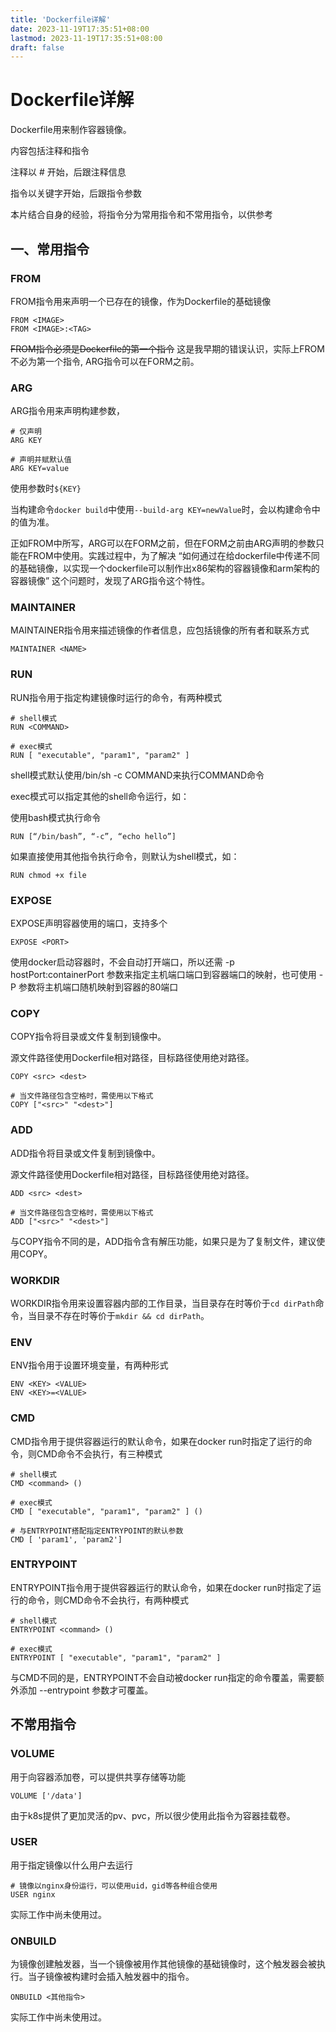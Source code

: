 ```yaml
---
title: 'Dockerfile详解'
date: 2023-11-19T17:35:51+08:00
lastmod: 2023-11-19T17:35:51+08:00
draft: false
---
```

# Dockerfile详解

Dockerfile用来制作容器镜像。

内容包括注释和指令

注释以 # 开始，后跟注释信息

指令以关键字开始，后跟指令参数

本片结合自身的经验，将指令分为常用指令和不常用指令，以供参考

## 一、常用指令

### FROM
FROM指令用来声明一个已存在的镜像，作为Dockerfile的基础镜像
```
FROM <IMAGE>
FROM <IMAGE>:<TAG>
```
~~FROM指令必须是Dockerfile的第一个指令~~ 这是我早期的错误认识，实际上FROM不必为第一个指令, ARG指令可以在FORM之前。

### ARG
ARG指令用来声明构建参数，
```
# 仅声明
ARG KEY

# 声明并赋默认值
ARG KEY=value
```
使用参数时`${KEY}`

当构建命令`docker build`中使用`--build-arg KEY=newValue`时，会以构建命令中的值为准。

正如FROM中所写，ARG可以在FORM之前，但在FORM之前由ARG声明的参数只能在FROM中使用。实践过程中，为了解决 “如何通过在给dockerfile中传递不同的基础镜像，以实现一个dockerfile可以制作出x86架构的容器镜像和arm架构的容器镜像” 这个问题时，发现了ARG指令这个特性。

### MAINTAINER
MAINTAINER指令用来描述镜像的作者信息，应包括镜像的所有者和联系方式
```
MAINTAINER <NAME>
```
### RUN
RUN指令用于指定构建镜像时运行的命令，有两种模式

```
# shell模式
RUN <COMMAND>

# exec模式
RUN [ "executable", "param1", "param2" ]
```
shell模式默认使用/bin/sh -c COMMAND来执行COMMAND命令

exec模式可以指定其他的shell命令运行，如：

使用bash模式执行命令
```
RUN [“/bin/bash”, “-c”, “echo hello”]
```
如果直接使用其他指令执行命令，则默认为shell模式，如：
```
RUN chmod +x file
```
### EXPOSE
EXPOSE声明容器使用的端口，支持多个
```
EXPOSE <PORT>
```
使用docker启动容器时，不会自动打开端口，所以还需 -p hostPort:containerPort 参数来指定主机端口端口到容器端口的映射，也可使用 -P 参数将主机端口随机映射到容器的80端口

### COPY
COPY指令将目录或文件复制到镜像中。

源文件路径使用Dockerfile相对路径，目标路径使用绝对路径。
```
COPY <src> <dest>

# 当文件路径包含空格时，需使用以下格式
COPY ["<src>" "<dest>"] 
```
### ADD
ADD指令将目录或文件复制到镜像中。

源文件路径使用Dockerfile相对路径，目标路径使用绝对路径。
```
ADD <src> <dest>

# 当文件路径包含空格时，需使用以下格式
ADD ["<src>" "<dest>"] 
```
与COPY指令不同的是，ADD指令含有解压功能，如果只是为了复制文件，建议使用COPY。
### WORKDIR
WORKDIR指令用来设置容器内部的工作目录，当目录存在时等价于`cd dirPath`命令，当目录不存在时等价于`mkdir && cd dirPath`。
### ENV
ENV指令用于设置环境变量，有两种形式
```
ENV <KEY> <VALUE>
ENV <KEY>=<VALUE>
```
### CMD
CMD指令用于提供容器运行的默认命令，如果在docker run时指定了运行的命令，则CMD命令不会执行，有三种模式
```
# shell模式
CMD <command> ()

# exec模式
CMD [ "executable", "param1", "param2" ] ()

# 与ENTRYPOINT搭配指定ENTRYPOINT的默认参数
CMD [ 'param1', 'param2']
```
### ENTRYPOINT
ENTRYPOINT指令用于提供容器运行的默认命令，如果在docker run时指定了运行的命令，则CMD命令不会执行，有两种模式

```
# shell模式
ENTRYPOINT <command> ()

# exec模式
ENTRYPOINT [ "executable", "param1", "param2" ]
```
与CMD不同的是，ENTRYPOINT不会自动被docker run指定的命令覆盖，需要额外添加 --entrypoint 参数才可覆盖。
## 不常用指令
### VOLUME
用于向容器添加卷，可以提供共享存储等功能
```
VOLUME ['/data']
```
由于k8s提供了更加灵活的pv、pvc，所以很少使用此指令为容器挂载卷。
### USER
用于指定镜像以什么用户去运行
```
# 镜像以nginx身份运行，可以使用uid，gid等各种组合使用
USER nginx
```
实际工作中尚未使用过。
### ONBUILD
为镜像创建触发器，当一个镜像被用作其他镜像的基础镜像时，这个触发器会被执行。当子镜像被构建时会插入触发器中的指令。
```
ONBUILD <其他指令>
```
实际工作中尚未使用过。